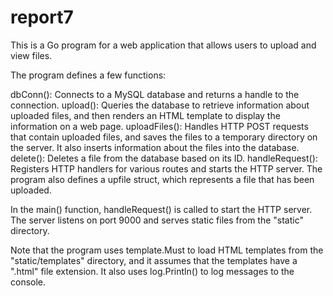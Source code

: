 # report7
This is a Go program for a web application that allows users to upload and view files.

The program defines a few functions:

dbConn(): Connects to a MySQL database and returns a handle to the connection.
upload(): Queries the database to retrieve information about uploaded files, and then renders an HTML template to display the information on a web page.
uploadFiles(): Handles HTTP POST requests that contain uploaded files, and saves the files to a temporary directory on the server. It also inserts information about the files into the database.
delete(): Deletes a file from the database based on its ID.
handleRequest(): Registers HTTP handlers for various routes and starts the HTTP server.
The program also defines a upfile struct, which represents a file that has been uploaded.

In the main() function, handleRequest() is called to start the HTTP server. The server listens on port 9000 and serves static files from the "static" directory.

Note that the program uses template.Must to load HTML templates from the "static/templates" directory, and it assumes that the templates have a ".html" file extension. It also uses log.Println() to log messages to the console.
